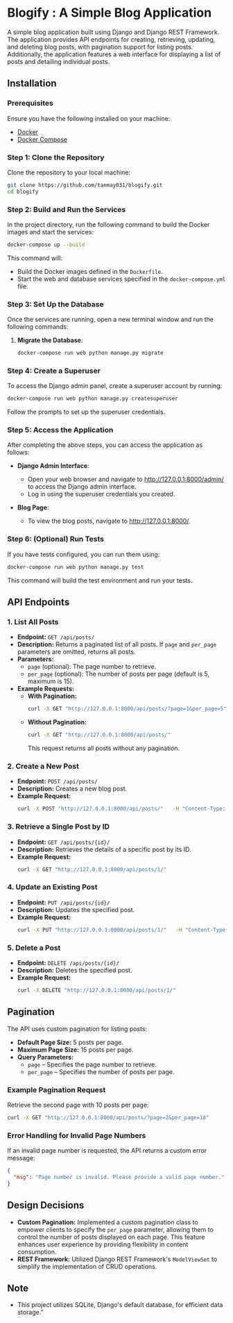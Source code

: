 
# Blogify : A Simple Blog Application

A simple blog application built using Django and Django REST Framework. The application provides API endpoints for creating, retrieving, updating, and deleting blog posts, with pagination support for listing posts.
Additionally, the application features a web interface for displaying a list of posts and detailing individual posts.

## Installation
### Prerequisites

Ensure you have the following installed on your machine:
- [Docker](https://www.docker.com/get-started)
- [Docker Compose](https://docs.docker.com/compose/)

### Step 1: Clone the Repository

Clone the repository to your local machine:

```bash
git clone https://github.com/tanmay031/blogify.git
cd blogify
```

### Step 2: Build and Run the Services

In the project directory, run the following command to build the Docker images and start the services:

```bash
docker-compose up --build
```

This command will:
- Build the Docker images defined in the `Dockerfile`.
- Start the web and database services specified in the `docker-compose.yml` file.

### Step 3: Set Up the Database

Once the services are running, open a new terminal window and run the following commands:

1. **Migrate the Database**:
   ```bash
   docker-compose run web python manage.py migrate
   ```

### Step 4: Create a Superuser

To access the Django admin panel, create a superuser account by running:

```bash
docker-compose run web python manage.py createsuperuser
```

Follow the prompts to set up the superuser credentials.

### Step 5: Access the Application


After completing the above steps, you can access the application as follows:

- **Django Admin Interface**: 
  - Open your web browser and navigate to <a href="http://127.0.0.1:8000/admin/" target="_blank">http://127.0.0.1:8000/admin/</a> to access the Django admin interface.
  - Log in using the superuser credentials you created.

- **Blog Page**: 
  - To view the blog posts, navigate to <a href="http://127.0.0.1:8000/" target="_blank">http://127.0.0.1:8000/</a>.


### Step 6: (Optional) Run Tests

If you have tests configured, you can run them using:

```bash
docker-compose run web python manage.py test
```

This command will build the test environment and run your tests.

## API Endpoints

### 1. List All Posts
- **Endpoint:** `GET /api/posts/`
- **Description:** Returns a paginated list of all posts. If `page` and `per_page` parameters are omitted, returns all posts.
- **Parameters:**
  - `page` (optional): The page number to retrieve.
  - `per_page` (optional): The number of posts per page (default is 5, maximum is 15).
- **Example Requests:**
  - **With Pagination:**
    ```bash
    curl -X GET "http://127.0.0.1:8000/api/posts/?page=1&per_page=5"
    ```
  - **Without Pagination:**
    ```bash
    curl -X GET "http://127.0.0.1:8000/api/posts/"
    ```
    This request returns all posts without any pagination.


### 2. Create a New Post
- **Endpoint:** `POST /api/posts/`
- **Description:** Creates a new blog post.
- **Example Request:**
  ```bash
  curl -X POST "http://127.0.0.1:8000/api/posts/"   -H "Content-Type: application/json"   -d '{"title": "Sample Post", "content": "This is a sample blog post."}'
  ```

### 3. Retrieve a Single Post by ID
- **Endpoint:** `GET /api/posts/{id}/`
- **Description:** Retrieves the details of a specific post by its ID.
- **Example Request:**
  ```bash
  curl -X GET "http://127.0.0.1:8000/api/posts/1/"
  ```

### 4. Update an Existing Post
- **Endpoint:** `PUT /api/posts/{id}/`
- **Description:** Updates the specified post.
- **Example Request:**
  ```bash
  curl -X PUT "http://127.0.0.1:8000/api/posts/1/"   -H "Content-Type: application/json"   -d '{"title": "Updated Post", "content": "Updated content for the blog post."}'
  ```

### 5. Delete a Post
- **Endpoint:** `DELETE /api/posts/{id}/`
- **Description:** Deletes the specified post.
- **Example Request:**
  ```bash
  curl -X DELETE "http://127.0.0.1:8000/api/posts/1/"
  ```

## Pagination
The API uses custom pagination for listing posts:
- **Default Page Size:** 5 posts per page.
- **Maximum Page Size:** 15 posts per page.
- **Query Parameters:** 
  - `page` – Specifies the page number to retrieve.
  - `per_page` – Specifies the number of posts per page.

### Example Pagination Request
Retrieve the second page with 10 posts per page:
```bash
curl -X GET "http://127.0.0.1:8000/api/posts/?page=2&per_page=10"
```

### Error Handling for Invalid Page Numbers
If an invalid page number is requested, the API returns a custom error message:
```json
{
  "msg": "Page number is invalid. Please provide a valid page number."
}
```

## Design Decisions
- **Custom Pagination:** Implemented a custom pagination class to empower clients to specify the `per_page` parameter, allowing them to control the number of posts displayed on each page. This feature enhances user experience by providing flexibility in content consumption.
- **REST Framework:** Utilized Django REST Framework's `ModelViewSet` to simplify the implementation of CRUD operations.
  
## Note
- This project utilizes SQLite, Django's default database, for efficient data storage."


